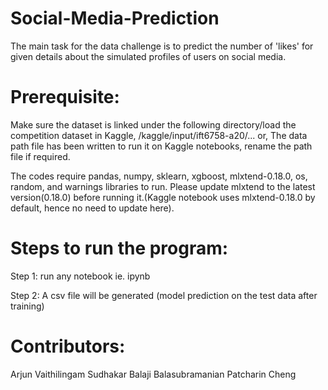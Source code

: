 # Social-Media-Prediction
 The main task for the data challenge is to predict the number of 'likes' for given details about the simulated profiles of users on social media.
# Prerequisite:
Make sure the dataset is linked under the following directory/load the competition dataset in Kaggle,
/kaggle/input/ift6758-a20/... or, The data path file has been written to run it on Kaggle notebooks, rename the path file if required.

The codes require pandas, numpy, sklearn, xgboost, mlxtend-0.18.0, os, random, and warnings libraries to run.
Please update mlxtend to the latest version(0.18.0) before running it.(Kaggle notebook uses mlxtend-0.18.0 by default, hence no need to update here).

# Steps to run the program:
Step 1: run any notebook ie. ipynb

Step 2: A csv file will be generated (model prediction on the test data after training)


# Contributors:
Arjun Vaithilingam Sudhakar
Balaji Balasubramanian
Patcharin Cheng


